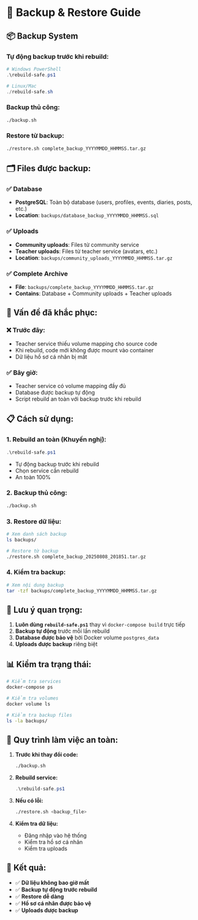 # 🔄 Backup & Restore Guide

## 📦 Backup System

### Tự động backup trước khi rebuild:
```powershell
# Windows PowerShell
.\rebuild-safe.ps1

# Linux/Mac
./rebuild-safe.sh
```

### Backup thủ công:
```bash
./backup.sh
```

### Restore từ backup:
```bash
./restore.sh complete_backup_YYYYMMDD_HHMMSS.tar.gz
```

## 🗂️ Files được backup:

### ✅ Database
- **PostgreSQL**: Toàn bộ database (users, profiles, events, diaries, posts, etc.)
- **Location**: `backups/database_backup_YYYYMMDD_HHMMSS.sql`

### ✅ Uploads
- **Community uploads**: Files từ community service
- **Teacher uploads**: Files từ teacher service (avatars, etc.)
- **Location**: `backups/community_uploads_YYYYMMDD_HHMMSS.tar.gz`

### ✅ Complete Archive
- **File**: `backups/complete_backup_YYYYMMDD_HHMMSS.tar.gz`
- **Contains**: Database + Community uploads + Teacher uploads

## 🔧 Vấn đề đã khắc phục:

### ❌ **Trước đây:**
- Teacher service thiếu volume mapping cho source code
- Khi rebuild, code mới không được mount vào container
- Dữ liệu hồ sơ cá nhân bị mất

### ✅ **Bây giờ:**
- Teacher service có volume mapping đầy đủ
- Database được backup tự động
- Script rebuild an toàn với backup trước khi rebuild

## 📋 Cách sử dụng:

### 1. **Rebuild an toàn (Khuyến nghị):**
```powershell
.\rebuild-safe.ps1
```
- Tự động backup trước khi rebuild
- Chọn service cần rebuild
- An toàn 100%

### 2. **Backup thủ công:**
```bash
./backup.sh
```

### 3. **Restore dữ liệu:**
```bash
# Xem danh sách backup
ls backups/

# Restore từ backup
./restore.sh complete_backup_20250808_201851.tar.gz
```

### 4. **Kiểm tra backup:**
```bash
# Xem nội dung backup
tar -tzf backups/complete_backup_YYYYMMDD_HHMMSS.tar.gz
```

## 🚨 Lưu ý quan trọng:

1. **Luôn dùng `rebuild-safe.ps1`** thay vì `docker-compose build` trực tiếp
2. **Backup tự động** trước mỗi lần rebuild
3. **Database được bảo vệ** bởi Docker volume `postgres_data`
4. **Uploads được backup** riêng biệt

## 📊 Kiểm tra trạng thái:

```bash
# Kiểm tra services
docker-compose ps

# Kiểm tra volumes
docker volume ls

# Kiểm tra backup files
ls -la backups/
```

## 🔄 Quy trình làm việc an toàn:

1. **Trước khi thay đổi code:**
   ```bash
   ./backup.sh
   ```

2. **Rebuild service:**
   ```powershell
   .\rebuild-safe.ps1
   ```

3. **Nếu có lỗi:**
   ```bash
   ./restore.sh <backup_file>
   ```

4. **Kiểm tra dữ liệu:**
   - Đăng nhập vào hệ thống
   - Kiểm tra hồ sơ cá nhân
   - Kiểm tra uploads

## 🎯 Kết quả:

- ✅ **Dữ liệu không bao giờ mất**
- ✅ **Backup tự động trước rebuild**
- ✅ **Restore dễ dàng**
- ✅ **Hồ sơ cá nhân được bảo vệ**
- ✅ **Uploads được backup** 